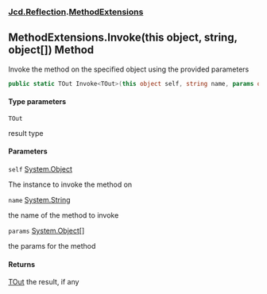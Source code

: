 ### [Jcd.Reflection](Jcd.Reflection.md 'Jcd.Reflection').[MethodExtensions](MethodExtensions.md 'Jcd.Reflection.MethodExtensions')

## MethodExtensions.Invoke<TOut>(this object, string, object[]) Method

Invoke the method on the specified object using the provided parameters

```csharp
public static TOut Invoke<TOut>(this object self, string name, params object[] @params);
```
#### Type parameters

<a name='Jcd.Reflection.MethodExtensions.Invoke_TOut_(thisobject,string,object[]).TOut'></a>

`TOut`

result type
#### Parameters

<a name='Jcd.Reflection.MethodExtensions.Invoke_TOut_(thisobject,string,object[]).self'></a>

`self` [System.Object](https://docs.microsoft.com/en-us/dotnet/api/System.Object 'System.Object')

The instance to invoke the method on

<a name='Jcd.Reflection.MethodExtensions.Invoke_TOut_(thisobject,string,object[]).name'></a>

`name` [System.String](https://docs.microsoft.com/en-us/dotnet/api/System.String 'System.String')

the name of the method to invoke

<a name='Jcd.Reflection.MethodExtensions.Invoke_TOut_(thisobject,string,object[]).params'></a>

`params` [System.Object](https://docs.microsoft.com/en-us/dotnet/api/System.Object 'System.Object')[[]](https://docs.microsoft.com/en-us/dotnet/api/System.Array 'System.Array')

the params for the method

#### Returns

[TOut](MethodExtensions.Invoke.uM44HzwJAE1c6U8D/OskwQ.md#Jcd.Reflection.MethodExtensions.Invoke_TOut_(thisobject,string,object[]).TOut 'Jcd.Reflection.MethodExtensions.Invoke<TOut>(this object, string, object[]).TOut')
the result, if any